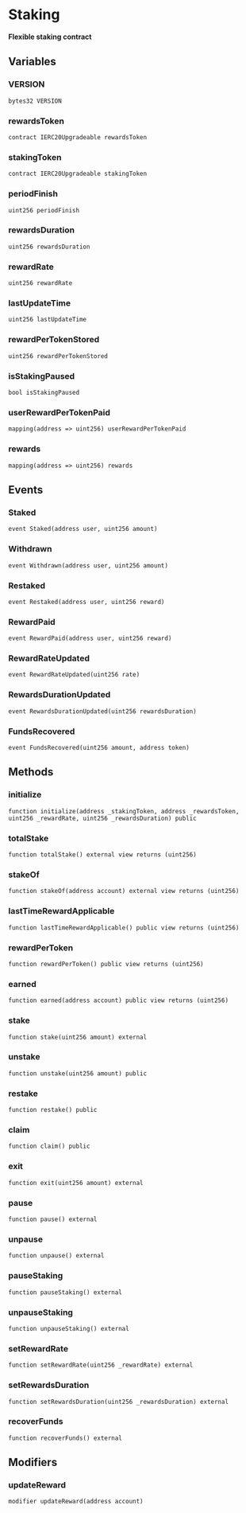 # Staking

**Flexible staking contract**




## Variables

### VERSION

```solidity
bytes32 VERSION
```
### rewardsToken

```solidity
contract IERC20Upgradeable rewardsToken
```
### stakingToken

```solidity
contract IERC20Upgradeable stakingToken
```
### periodFinish

```solidity
uint256 periodFinish
```
### rewardsDuration

```solidity
uint256 rewardsDuration
```
### rewardRate

```solidity
uint256 rewardRate
```
### lastUpdateTime

```solidity
uint256 lastUpdateTime
```
### rewardPerTokenStored

```solidity
uint256 rewardPerTokenStored
```
### isStakingPaused

```solidity
bool isStakingPaused
```
### userRewardPerTokenPaid

```solidity
mapping(address => uint256) userRewardPerTokenPaid
```
### rewards

```solidity
mapping(address => uint256) rewards
```

## Events

### Staked

```solidity
event Staked(address user, uint256 amount)
```
### Withdrawn

```solidity
event Withdrawn(address user, uint256 amount)
```
### Restaked

```solidity
event Restaked(address user, uint256 reward)
```
### RewardPaid

```solidity
event RewardPaid(address user, uint256 reward)
```
### RewardRateUpdated

```solidity
event RewardRateUpdated(uint256 rate)
```
### RewardsDurationUpdated

```solidity
event RewardsDurationUpdated(uint256 rewardsDuration)
```
### FundsRecovered

```solidity
event FundsRecovered(uint256 amount, address token)
```

## Methods

### initialize



```solidity
function initialize(address _stakingToken, address _rewardsToken, uint256 _rewardRate, uint256 _rewardsDuration) public
```


### totalStake



```solidity
function totalStake() external view returns (uint256)
```


### stakeOf



```solidity
function stakeOf(address account) external view returns (uint256)
```


### lastTimeRewardApplicable



```solidity
function lastTimeRewardApplicable() public view returns (uint256)
```


### rewardPerToken



```solidity
function rewardPerToken() public view returns (uint256)
```


### earned



```solidity
function earned(address account) public view returns (uint256)
```


### stake



```solidity
function stake(uint256 amount) external
```


### unstake



```solidity
function unstake(uint256 amount) public
```


### restake



```solidity
function restake() public
```


### claim



```solidity
function claim() public
```


### exit



```solidity
function exit(uint256 amount) external
```


### pause



```solidity
function pause() external
```


### unpause



```solidity
function unpause() external
```


### pauseStaking



```solidity
function pauseStaking() external
```


### unpauseStaking



```solidity
function unpauseStaking() external
```


### setRewardRate



```solidity
function setRewardRate(uint256 _rewardRate) external
```


### setRewardsDuration



```solidity
function setRewardsDuration(uint256 _rewardsDuration) external
```


### recoverFunds



```solidity
function recoverFunds() external
```



## Modifiers

### updateReward



```solidity
modifier updateReward(address account)
```


